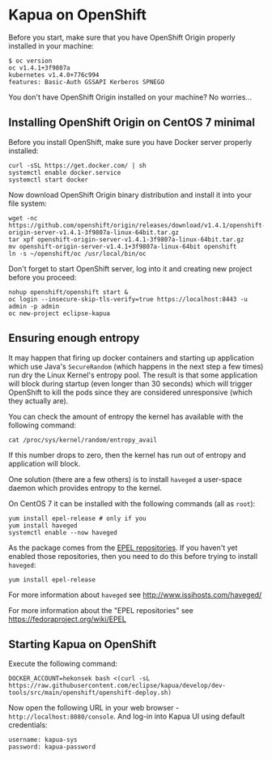 # Kapua on OpenShift

Before you start, make sure that you have OpenShift Origin properly installed in your  machine:

    $ oc version
    oc v1.4.1+3f9807a
    kubernetes v1.4.0+776c994
    features: Basic-Auth GSSAPI Kerberos SPNEGO

You don't have OpenShift Origin installed on your machine? No worries...

## Installing OpenShift Origin on CentOS 7 minimal

Before you install OpenShift, make sure you have Docker server properly installed:

    curl -sSL https://get.docker.com/ | sh
    systemctl enable docker.service
    systemctl start docker

Now download OpenShift Origin binary distribution and install it into your file system:

    wget -nc https://github.com/openshift/origin/releases/download/v1.4.1/openshift-origin-server-v1.4.1-3f9807a-linux-64bit.tar.gz
    tar xpf openshift-origin-server-v1.4.1-3f9807a-linux-64bit.tar.gz
    mv openshift-origin-server-v1.4.1+3f9807a-linux-64bit openshift
    ln -s ~/openshift/oc /usr/local/bin/oc

Don't forget to start OpenShift server, log into it and creating new project before you proceed:

    nohup openshift/openshift start &
    oc login --insecure-skip-tls-verify=true https://localhost:8443 -u admin -p admin
    oc new-project eclipse-kapua

## Ensuring enough entropy

It may happen that firing up docker containers and starting up application which use
Java's `SecureRandom` (which happens in the next step a few times) run dry the Linux
Kernel's entropy pool. The result is that some application will block during startup
(even longer than 30 seconds) which will trigger OpenShift to kill the pods since they
are considered unresponsive (which they actually are).

You can check the amount of entropy the kernel has available with the following command:

    cat /proc/sys/kernel/random/entropy_avail

If this number drops to zero, then the kernel has run out of entropy and application will
block.

One solution (there are a few others) is to install `haveged` a user-space daemon
which provides entropy to the kernel.

On CentOS 7 it can be installed with the following commands (all as `root`):

    yum install epel-release # only if you 
    yum install haveged
    systemctl enable --now haveged

As the package comes from the [EPEL repositories](https://fedoraproject.org/wiki/EPEL "Information about EPEL").
If you haven't yet enabled those repositories, then you need to do this before trying to
install `haveged`:

    yum install epel-release

For more information about `haveged` see http://www.issihosts.com/haveged/

For more information about the "EPEL repositories" see https://fedoraproject.org/wiki/EPEL

## Starting Kapua on OpenShift

Execute the following command:

    DOCKER_ACCOUNT=hekonsek bash <(curl -sL https://raw.githubusercontent.com/eclipse/kapua/develop/dev-tools/src/main/openshift/openshift-deploy.sh)

Now open the following URL in your web browser - `http://localhost:8080/console`. And log-in into Kapua UI using default
credentials:

    username: kapua-sys
    password: kapua-password
